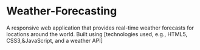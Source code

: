 # Weather-Forecasting
A responsive web application that provides real-time weather forecasts for locations around the world. Built using [technologies used, e.g., HTML5, CSS3,&amp;JavaScript, and a weather API]
